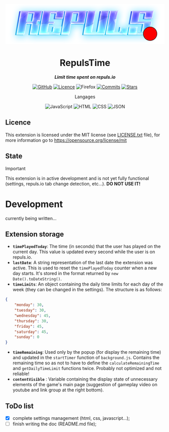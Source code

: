 <div align="center">

![GitHub](icons/banner.svg)

# RepulsTime
***Limit time spent on repuls.io***

[![GitHub](https://img.shields.io/badge/GitHub-%23121011.svg?logo=github&logoColor=white)](https://github.com/pandaroux007/RepulsTime)
[![Licence](https://img.shields.io/badge/License-MIT-brightgreen.svg)](https://github.com/pandaroux007/RepulsTime/blob/main/LICENCE.txt)
![Firefox](https://img.shields.io/badge/Firefox-FF7139?logo=Firefox&logoColor=white&style=flat)
[![Commits](https://img.shields.io/github/commit-activity/t/pandaroux007/RepulsTime)](https://github.com/pandaroux007/RepulsTime/commits/main/)
[![Stars](https://img.shields.io/github/stars/pandaroux007/RepulsTime.svg?style=social&label=Stars)](https://github.com/pandaroux007/RepulsTime)

Langages

![JavaScript](https://img.shields.io/badge/JavaScript-F7DF1E?logo=javascript&logoColor=000)
![HTML](https://img.shields.io/badge/HTML-%23E34F26.svg?logo=html5&logoColor=white)
![CSS](https://img.shields.io/badge/CSS-1572B6?logo=css3&logoColor=fff)
![JSON](https://img.shields.io/badge/JSON-000?logo=json&logoColor=fff)
</div>

## Licence
This extension is licensed under the MIT license (see [LICENSE.txt](LICENCE.txt) file), for more information go to https://opensource.org/license/mit

## State
> [!IMPORTANT]
> This extension is in active development and is not yet fully functional (settings, repuls.io tab change detection, etc...). **DO NOT USE IT!**

# Development
currently being written...
## Extension storage
- **`timePlayedToday`**: The time (in seconds) that the user has played on the current day. This value is updated every second while the user is on repuls.io.
- **`lastDate`**: A string representation of the last date the extension was active. This is used to reset the `timePlayedToday` counter when a new day starts. It's stored in the format returned by `new Date().toDateString()`.
- **`timeLimits`**: An object containing the daily time limits for each day of the week (they can be changed in the settings). The structure is as follows:
```json
{
    "monday": 30,
    "tuesday": 30,
    "wednesday": 45,
    "thursday": 30,
    "friday": 45,
    "saturday": 45,
    "sunday": 0
}
```
- **`timeRemaining`**: Used only by the popup (for display the remaining time) and updated in the `startTimer` function of `background.js`. Contains the remaining time so as not to have to define the `calculateRemainingTime` and `getDailyTimeLimit` functions twice. Probably not optimized and not reliable!
- **`contentVisible`** : Variable containing the display state of unnecessary elements of the game's main page (suggestion of gameplay video on youtube and link group at the right bottom).

## ToDo list
- [x] complete settings management (html, css, javascript...);
- [ ] finish writing the doc (README.md file);